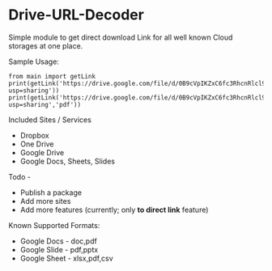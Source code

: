 # Drive-URL-Decoder

Simple module to get direct download Link for all well known Cloud storages at one place.

Sample Usage:
```
from main import getLink
print(getLink('https://drive.google.com/file/d/0B9cVpIKZxC6fc3RhcnRlcl9maWxlX2Rhc2hlclYw/view?usp=sharing'))
print(getLink('https://drive.google.com/file/d/0B9cVpIKZxC6fc3RhcnRlcl9maWxlX2Rhc2hlclYw/view?usp=sharing','pdf'))
```
Included Sites / Services

- Dropbox
- One Drive
- Google Drive
- Google Docs, Sheets, Slides

Todo -

- Publish a package
- Add more sites
- Add more features (currently; only **to direct link** feature)

Known Supported Formats:
- Google Docs - doc,pdf
- Google Slide - pdf,pptx
- Google Sheet - xlsx,pdf,csv
